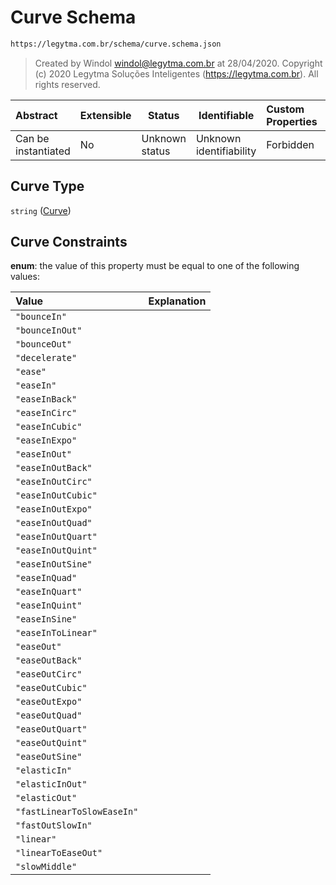 # Curve Schema

```txt
https://legytma.com.br/schema/curve.schema.json
```




> Created by Windol [windol@legytma.com.br](mailto:windol@legytma.com.br) at 28/04/2020.
> Copyright (c) 2020 Legytma Soluções Inteligentes (<https://legytma.com.br>). All rights reserved.
>

| Abstract            | Extensible | Status         | Identifiable            | Custom Properties | Additional Properties | Access Restrictions | Defined In                                                              |
| :------------------ | ---------- | -------------- | ----------------------- | :---------------- | --------------------- | ------------------- | ----------------------------------------------------------------------- |
| Can be instantiated | No         | Unknown status | Unknown identifiability | Forbidden         | Allowed               | none                | [curve.schema.json](../schema/curve.schema.json "open original schema") |

## Curve Type

`string` ([Curve](curve.md))

## Curve Constraints

**enum**: the value of this property must be equal to one of the following values:

| Value                      | Explanation |
| :------------------------- | ----------- |
| `"bounceIn"`               |             |
| `"bounceInOut"`            |             |
| `"bounceOut"`              |             |
| `"decelerate"`             |             |
| `"ease"`                   |             |
| `"easeIn"`                 |             |
| `"easeInBack"`             |             |
| `"easeInCirc"`             |             |
| `"easeInCubic"`            |             |
| `"easeInExpo"`             |             |
| `"easeInOut"`              |             |
| `"easeInOutBack"`          |             |
| `"easeInOutCirc"`          |             |
| `"easeInOutCubic"`         |             |
| `"easeInOutExpo"`          |             |
| `"easeInOutQuad"`          |             |
| `"easeInOutQuart"`         |             |
| `"easeInOutQuint"`         |             |
| `"easeInOutSine"`          |             |
| `"easeInQuad"`             |             |
| `"easeInQuart"`            |             |
| `"easeInQuint"`            |             |
| `"easeInSine"`             |             |
| `"easeInToLinear"`         |             |
| `"easeOut"`                |             |
| `"easeOutBack"`            |             |
| `"easeOutCirc"`            |             |
| `"easeOutCubic"`           |             |
| `"easeOutExpo"`            |             |
| `"easeOutQuad"`            |             |
| `"easeOutQuart"`           |             |
| `"easeOutQuint"`           |             |
| `"easeOutSine"`            |             |
| `"elasticIn"`              |             |
| `"elasticInOut"`           |             |
| `"elasticOut"`             |             |
| `"fastLinearToSlowEaseIn"` |             |
| `"fastOutSlowIn"`          |             |
| `"linear"`                 |             |
| `"linearToEaseOut"`        |             |
| `"slowMiddle"`             |             |
